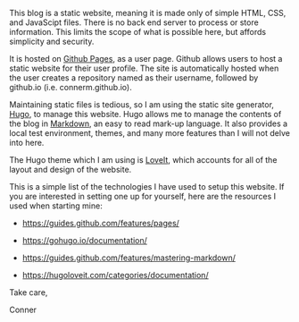 This blog is a static website, meaning it is made only of simple HTML,
CSS, and JavaScipt files. There is no back end server to process or
store information. This limits the scope of what is possible here, but
affords simplicity and security.

It is hosted on [Github Pages](https://pages.github.com/), as a user
page. Github allows users to host a static website for their user
profile. The site is automatically hosted when the user creates a
repository named as their username, followed by github.io (i.e.
connerm.github.io).

Maintaining static files is tedious, so I am using the static site
generator, [Hugo](https://gohugo.io/), to manage this website. Hugo
allows me to manage the contents of the blog in
[Markdown](https://daringfireball.net/projects/markdown/syntax), an easy
to read mark-up language. It also provides a local test environment,
themes, and many more features than I will not delve into here.

The Hugo theme which I am using is [LoveIt](https://hugoloveit.com/),
which accounts for all of the layout and design of the website.

This is a simple list of the technologies I have used to setup this
website. If you are interested in setting one up for yourself, here are
the resources I used when starting mine:

-   <https://guides.github.com/features/pages/>

-   <https://gohugo.io/documentation/>

-   <https://guides.github.com/features/mastering-markdown/>

-   <https://hugoloveit.com/categories/documentation/>

Take care,

Conner
